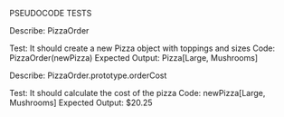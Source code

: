 PSEUDOCODE TESTS

Describe: PizzaOrder

Test: It should create a new Pizza object with toppings and sizes 
Code: PizzaOrder(newPizza)
Expected Output: Pizza[Large, Mushrooms]

Describe: PizzaOrder.prototype.orderCost

Test: It should calculate the cost of the pizza
Code: newPizza[Large, Mushrooms]
Expected Output: $20.25
